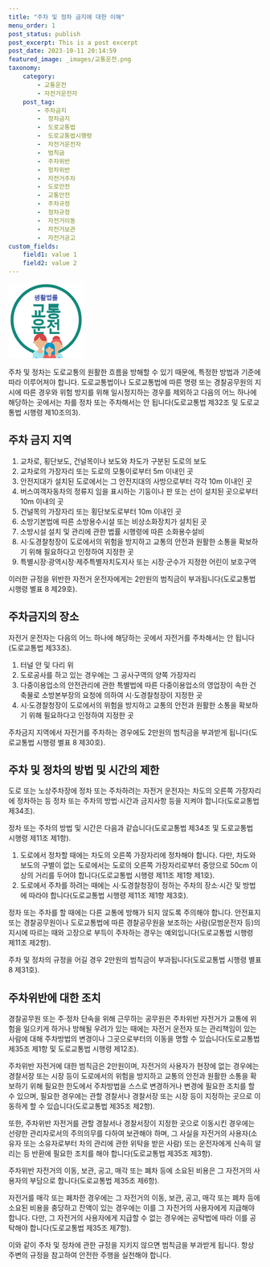 ```yaml
---
title: "주차 및 정차 금지에 대한 이해"
menu_order: 1
post_status: publish
post_excerpt: This is a post excerpt
post_date: 2023-10-11 20:14:59
featured_image: _images/교통운전.png
taxonomy:
    category:
        - 교통운전
        - 자전거운전자
    post_tag:
        - 주차금지
        -  정차금지
        -  도로교통법
        -  도로교통법시행령
        -  자전거운전자
        -  범칙금
        -  주차위반
        -  정차위반
        -  자전거주차
        -  도로안전
        -  교통안전
        -  주차규정
        -  정차규정
        -  자전거이동
        -  자전거보관
        -  자전거공고
custom_fields:
    field1: value 1
    field2: value 2
---
```


![교통운전](/_images/교통운전.png)

주차 및 정차는 도로교통의 원활한 흐름을 방해할 수 있기 때문에, 특정한 방법과 기준에 따라 이루어져야 합니다. 도로교통법이나 도로교통법에 따른 명령 또는 경찰공무원의 지시에 따른 경우와 위험 방지를 위해 일시정지하는 경우를 제외하고 다음의 어느 하나에 해당하는 곳에서는 차를 정차 또는 주차해서는 안 됩니다(도로교통법 제32조 및 도로교통법 시행령 제10조의3).

## 주차 금지 지역

1. 교차로, 횡단보도, 건널목이나 보도와 차도가 구분된 도로의 보도
2. 교차로의 가장자리 또는 도로의 모퉁이로부터 5m 이내인 곳
3. 안전지대가 설치된 도로에서는 그 안전지대의 사방으로부터 각각 10m 이내인 곳
4. 버스여객자동차의 정류지 임을 표시하는 기둥이나 판 또는 선이 설치된 곳으로부터 10m 이내의 곳
5. 건널목의 가장자리 또는 횡단보도로부터 10m 이내인 곳
6. 소방기본법에 따른 소방용수시설 또는 비상소화장치가 설치된 곳
7. 소방시설 설치 및 관리에 관한 법률 시행령에 따른 소화용수설비
8. 시·도경찰청장이 도로에서의 위험을 방지하고 교통의 안전과 원활한 소통을 확보하기 위해 필요하다고 인정하여 지정한 곳
9. 특별시장·광역시장·제주특별자치도지사 또는 시장·군수가 지정한 어린이 보호구역

이러한 규정을 위반한 자전거 운전자에게는 2만원의 범칙금이 부과됩니다(도로교통법 시행령 별표 8 제29호).

## 주차금지의 장소

자전거 운전자는 다음의 어느 하나에 해당하는 곳에서 자전거를 주차해서는 안 됩니다(도로교통법 제33조).

1. 터널 안 및 다리 위
2. 도로공사를 하고 있는 경우에는 그 공사구역의 양쪽 가장자리
3. 다중이용업소의 안전관리에 관한 특별법에 따른 다중이용업소의 영업장이 속한 건축물로 소방본부장의 요청에 의하여 시·도경찰청장이 지정한 곳
4. 시·도경찰청장이 도로에서의 위험을 방지하고 교통의 안전과 원활한 소통을 확보하기 위해 필요하다고 인정하여 지정한 곳

주차금지 지역에서 자전거를 주차하는 경우에도 2만원의 범칙금을 부과받게 됩니다(도로교통법 시행령 별표 8 제30호).

## 주차 및 정차의 방법 및 시간의 제한

도로 또는 노상주차장에 정차 또는 주차하려는 자전거 운전자는 차도의 오른쪽 가장자리에 정차하는 등 정차 또는 주차의 방법·시간과 금지사항 등을 지켜야 합니다(도로교통법 제34조).

정차 또는 주차의 방법 및 시간은 다음과 같습니다(도로교통법 제34조 및 도로교통법 시행령 제11조 제1항).

1. 도로에서 정차할 때에는 차도의 오른쪽 가장자리에 정차해야 합니다. 다만, 차도와 보도의 구별이 없는 도로에서는 도로의 오른쪽 가장자리로부터 중앙으로 50cm 이상의 거리를 두어야 합니다(도로교통법 시행령 제11조 제1항 제1호).
2. 도로에서 주차를 하려는 때에는 시·도경찰청장이 정하는 주차의 장소·시간 및 방법에 따라야 합니다(도로교통법 시행령 제11조 제1항 제3호).

정차 또는 주차를 할 때에는 다른 교통에 방해가 되지 않도록 주의해야 합니다. 안전표지 또는 경찰공무원이나 도로교통법에 따른 경찰공무원을 보조하는 사람(모범운전자 등)의 지시에 따르는 때와 고장으로 부득이 주차하는 경우는 예외입니다(도로교통법 시행령 제11조 제2항).

주차 및 정차의 규정을 어길 경우 2만원의 범칙금이 부과됩니다(도로교통법 시행령 별표 8 제31호).

## 주차위반에 대한 조치

경찰공무원 또는 주·정차 단속을 위해 근무하는 공무원은 주차위반 자전거가 교통에 위험을 일으키게 하거나 방해될 우려가 있는 때에는 자전거 운전자 또는 관리책임이 있는 사람에 대해 주차방법의 변경이나 그곳으로부터의 이동을 명할 수 있습니다(도로교통법 제35조 제1항 및 도로교통법 시행령 제12조).

주차위반 자전거에 대한 범칙금은 2만원이며, 자전거의 사용자가 현장에 없는 경우에는 경찰서장 또는 시장 등이 도로에서의 위험을 방지하고 교통의 안전과 원활한 소통을 확보하기 위해 필요한 한도에서 주차방법을 스스로 변경하거나 변경에 필요한 조치를 할 수 있으며, 필요한 경우에는 관할 경찰서나 경찰서장 또는 시장 등이 지정하는 곳으로 이동하게 할 수 있습니다(도로교통법 제35조 제2항).

또한, 주차위반 자전거를 관할 경찰서나 경찰서장이 지정한 곳으로 이동시킨 경우에는 선량한 관리자로서의 주의의무를 다하여 보관해야 하며, 그 사실을 자전거의 사용자(소유자 또는 소유자로부터 차의 관리에 관한 위탁을 받은 사람) 또는 운전자에게 신속히 알리는 등 반환에 필요한 조치를 해야 합니다(도로교통법 제35조 제3항).

주차위반 자전거의 이동, 보관, 공고, 매각 또는 폐차 등에 소요된 비용은 그 자전거의 사용자의 부담으로 합니다(도로교통법 제35조 제6항).

자전거를 매각 또는 폐차한 경우에는 그 자전거의 이동, 보관, 공고, 매각 또는 폐차 등에 소요된 비용을 충당하고 잔액이 있는 경우에는 이를 그 자전거의 사용자에게 지급해야 합니다. 다만, 그 자전거의 사용자에게 지급할 수 없는 경우에는 공탁법에 따라 이를 공탁해야 합니다(도로교통법 제35조 제7항).

이와 같이 주차 및 정차에 관한 규정을 지키지 않으면 범칙금을 부과받게 됩니다. 항상 주변의 규정을 참고하여 안전한 주행을 실천해야 합니다.

